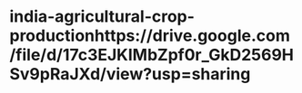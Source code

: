 # india-agricultural-crop-productionhttps://drive.google.com/file/d/17c3EJKIMbZpf0r_GkD2569HSv9pRaJXd/view?usp=sharing
